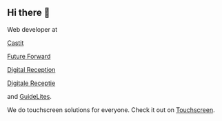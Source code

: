 ## Hi there 👋

Web developer at

[Castit](https://castitsignage.com)

[Future Forward](https://futureforward.nl)

[Digital Reception](https://digitalreception.app)

[Digitale Receptie](https://digitalereceptie.app)

and [GuideLites](https://guidelites.com).

We do touchscreen solutions for everyone. Check it out on [Touchscreen](https://touchscreen.nl).

<!--
**Aleksandar-FFWD/Aleksandar-FFWD** is a ✨ _special_ ✨ repository because its `README.md` (this file) appears on your GitHub profile.

- 🔭 I’m currently working on ...
- 🌱 I’m currently learning ...
- 👯 I’m looking to collaborate on ...
- 🤔 I’m looking for help with ...
- 💬 Ask me about ...
- 📫 How to reach me: ...
- 😄 Pronouns: ...
- ⚡ Fun fact: ...
-->
